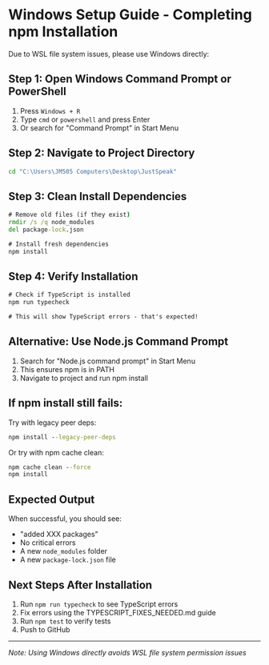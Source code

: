 # Windows Setup Guide - Completing npm Installation

Due to WSL file system issues, please use Windows directly:

## Step 1: Open Windows Command Prompt or PowerShell

1. Press `Windows + R`
2. Type `cmd` or `powershell` and press Enter
3. Or search for "Command Prompt" in Start Menu

## Step 2: Navigate to Project Directory

```cmd
cd "C:\Users\JM505 Computers\Desktop\JustSpeak"
```

## Step 3: Clean Install Dependencies

```cmd
# Remove old files (if they exist)
rmdir /s /q node_modules
del package-lock.json

# Install fresh dependencies
npm install
```

## Step 4: Verify Installation

```cmd
# Check if TypeScript is installed
npm run typecheck

# This will show TypeScript errors - that's expected!
```

## Alternative: Use Node.js Command Prompt

1. Search for "Node.js command prompt" in Start Menu
2. This ensures npm is in PATH
3. Navigate to project and run npm install

## If npm install still fails:

Try with legacy peer deps:
```cmd
npm install --legacy-peer-deps
```

Or try with npm cache clean:
```cmd
npm cache clean --force
npm install
```

## Expected Output

When successful, you should see:
- "added XXX packages"
- No critical errors
- A new `node_modules` folder
- A new `package-lock.json` file

## Next Steps After Installation

1. Run `npm run typecheck` to see TypeScript errors
2. Fix errors using the TYPESCRIPT_FIXES_NEEDED.md guide
3. Run `npm test` to verify tests
4. Push to GitHub

---

*Note: Using Windows directly avoids WSL file system permission issues*